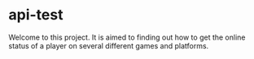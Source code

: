 # api-test

Welcome to this project.
It is aimed to finding out how to get the online status of a player on several different games and platforms.
